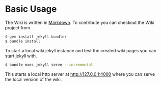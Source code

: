# Basic Usage

The Wiki is written in [Markdown](https://guides.github.com/features/mastering-markdown/). To contribute you can checkout the Wiki project from

```bash
$ gem install jekyll bundler
$ bundle install
```

To start a local wiki jekyll instance and test the created wiki pages you can start jekyll with.
```bash
$ bundle exec jekyll serve --incremental
```

This starts a local http server at http://127.0.0.1:4000 where you can serve the local version of the wiki.
